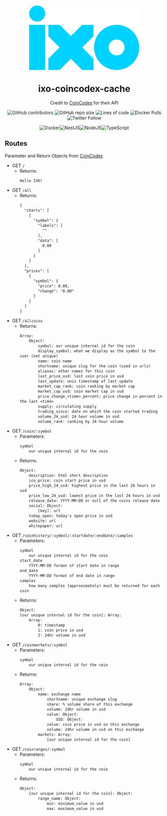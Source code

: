 <div align=center>

![Logo](/logo.png)

# ixo-coincodex-cache

Credit to [CoinCodex](https://coincodex.com/) for their API

![GitHub contributors](https://img.shields.io/github/contributors/ixofoundation/ixo-coin-gecko-cache?style=for-the-badge) ![GitHub repo size](https://img.shields.io/github/repo-size/ixofoundation/ixo-coin-gecko-cache?style=for-the-badge) ![Lines of code](https://img.shields.io/tokei/lines/github/ixofoundation/ixo-coin-gecko-cache?style=for-the-badge) ![Docker Pulls](https://img.shields.io/docker/pulls/northroomza/ixo-coin-gecko-cache?style=for-the-badge) ![Twitter Follow](https://img.shields.io/twitter/follow/ixoworld?style=for-the-badge)

![Docker](https://img.shields.io/badge/docker-%230db7ed.svg?style=for-the-badge&logo=docker&logoColor=white)![NestJS](https://img.shields.io/badge/nestjs-%23E0234E.svg?style=for-the-badge&logo=nestjs&logoColor=white)![NodeJS](https://img.shields.io/badge/node.js-6DA55F?style=for-the-badge&logo=node.js&logoColor=white)![TypeScript](https://img.shields.io/badge/typescript-%23007ACC.svg?style=for-the-badge&logo=typescript&logoColor=white)

</div>

## Routes

Parameter and Return Objects from [CoinCodex](https://coincodex.com/page/api/)

- GET `/`
  - Returns:
    ```
    Hello IXO!
    ```
- GET `/all`
  - Returns:
    ```
    {
      "charts": [
        {
          "symbol": {
            "labels": [
              ""
            ],
            "data": [
              0.00
            ]
          }
        }
      ],
      "prices": [
        {
          "symbol": {
            "price": 0.00,
            "change": "0.00"
          }
        }
      ]
    }
    ```
- GET `/allcoins`
  - Returns:
    ```
    Array:
        Object:
            symbol: our unique internal id for the coin
            display_symbol: what we display as the symbol to the user (not unique)
            name: coin name
            shortname: unique slug for the coin (used in urls)
            aliases: other names for this coin
            last_price_usd: last coin price in usd
            last_update: unix timestamp of last update
            market_cap_rank: coin ranking by market cap
            market_cap_usd: coin market cap in usd
            price_change_<time>_percent: price change in percent in the last <time>
            supply: circulating supply
            trading_since: date on which the coin started trading
            volume_24_usd: 24 hour volume in usd
            volume_rank: ranking by 24 hour volume
    ```
- GET `/coin/:symbol`
  - Parameters:
    ```
    symbol
        our unique internal id for the coin
    ```
  - Returns:
    ```
    Object:
        description: html short description
        ico_price: coin start price in usd
        price_high_24_usd: highest price in the last 24 hours in usd
        price_low_24_usd: lowest price in the last 24 hours in usd
        release_date: YYYY-MM-DD or null of the coins release date
        social: Object:
            [key]: url
        today_open: today's open price in usd
        website: url
        whitepaper: url
    ```
- GET `/coinhistory/:symbol/:startdate/:enddate/:samples`
  - Parameters:
    ```
    symbol
        our unique internal id for the coin
    start_date
        YYYY-MM-DD format of start date in range
    end_date
        YYYY-MM-DD format of end date in range
    samples
        how many samples (approximately) must be returned for each coin
    ```
  - Returns:
    ```
    Object:
    [our unique internal id for the coin]: Array:
        Array:
            0: timestamp
            1: coin price in usd
            2: 24hr volume in usd
    ```
- GET `/coinmarkets/:symbol`
  - Parameters:
    ```
    symbol
        our unique internal id for the coin
    ```
  - Returns:
    ```
    Array:
        Object:
            name: exchange name
                shortname: unique exchange slug
                share: % volume share of this exchange
                volume: 24hr volume in usd
                value: Object:
                    USD: Object:
                value: coin price in usd on this exchange
                volume: 24hr volume in usd on this exchange
            markets: Array:
                [our unique internal id for the coin]
    ```
- GET `/coinranges/:symbol`
  - Parameters:
    ```
    symbol
        our unique internal id for the coin
    ```
  - Returns:
    ```
    Object:
        [our unique internal id for the coin]: Object:
            range_name: Object:
                min: minimum_value in usd
                max: maximum_value in usd
    ```
